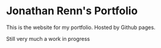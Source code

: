 # Jonathan Renn's Portfolio

This is the website for my portfolio. Hosted by Github pages.

Still very much a work in progress